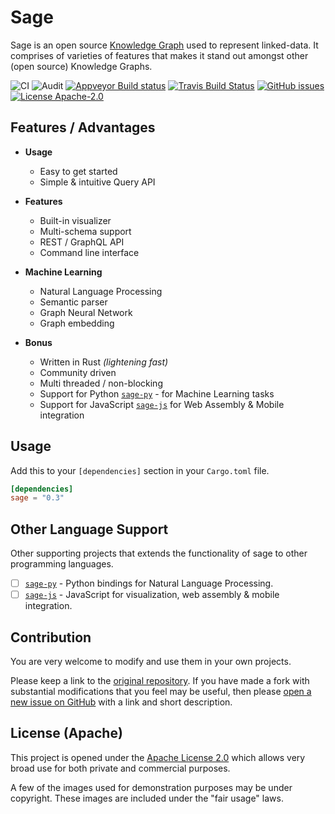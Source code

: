 <!--
 Copyright 2021 Victor I. Afolabi

 Licensed under the Apache License, Version 2.0 (the "License");
 you may not use this file except in compliance with the License.
 You may obtain a copy of the License at

     http://www.apache.org/licenses/LICENSE-2.0

 Unless required by applicable law or agreed to in writing, software
 distributed under the License is distributed on an "AS IS" BASIS,
 WITHOUT WARRANTIES OR CONDITIONS OF ANY KIND, either express or implied.
 See the License for the specific language governing permissions and
 limitations under the License.
-->

# Sage

Sage is an open source [Knowledge Graph] used to represent linked-data.
It comprises of varieties of features that makes it stand out amongst other
(open source) Knowledge Graphs.

[Knowledge Graph]: https://en.wikipedia.org/wiki/Knowledge_Graph

<!-- Badges -->
![CI](https://github.com/victor-iyi/sage/workflows/CI/badge.svg)
![Audit](https://github.com/victor-iyi/sage/workflows/Audit/badge.svg)
[![Appveyor Build status](https://ci.appveyor.com/api/projects/status/s09dbkyaifxhh9s2?svg=true)](https://ci.appveyor.com/project/victor-iyi/sage)
[![Travis Build Status](https://app.travis-ci.com/victor-iyi/sage.svg?branch=master)](https://app.travis-ci.com/victor-iyi/sage)
[![GitHub issues](https://img.shields.io/github/issues/victor-iyi/sage)](https://github.com/victor-iyi/sage/issues)
[![License Apache-2.0](https://img.shields.io/badge/License-Apache%202.0-blue.svg)](./LICENSE)

## Features / Advantages

- **Usage**
  - Easy to get started
  - Simple & intuitive Query API

- **Features**
  - Built-in visualizer
  - Multi-schema support
  - REST / GraphQL API
  - Command line interface

- **Machine Learning**
  - Natural Language Processing
  - Semantic parser
  - Graph Neural Network
  - Graph embedding

- **Bonus**
  - Written in Rust *(lightening fast)*
  - Community driven
  - Multi threaded / non-blocking
  - Support for Python [`sage-py`] - for Machine Learning tasks
  - Support for JavaScript [`sage-js`] for Web Assembly &amp; Mobile integration

## Usage

Add this to your `[dependencies]` section in your `Cargo.toml` file.

```toml
[dependencies]
sage = "0.3"
```

## Other Language Support

Other supporting projects that extends the functionality of sage to other programming
languages.

- [ ] [`sage-py`] - Python bindings for Natural Language Processing.
- [ ] [`sage-js`] - JavaScript for visualization, web assembly &amp; mobile integration.

[`sage`]: https://github.com/victor-iyi/sage
[`sage-py`]: https://github.com/victor-iyi/sage-py
[`sage-js`]: https://github.com/victor-iyi/sage-js

## Contribution

You are very welcome to modify and use them in your own projects.

Please keep a link to the [original repository](https://github.com/victor-iyi/sage).
If you have made a fork with substantial modifications that you feel may be useful,
then please [open a new issue on GitHub](https://github.com/victor-iyi/sage/issues)
with a link and short description.

## License (Apache)

This project is opened under the [Apache License 2.0](./LICENSE) which allows very
broad use for both private and commercial purposes.

A few of the images used for demonstration purposes may be under copyright.
These images are included under the "fair usage" laws.
